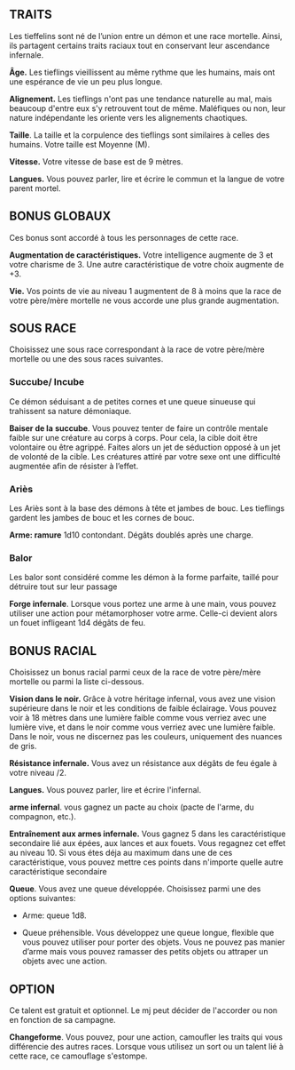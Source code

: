 ## TRAITS

Les tieffelins sont né de l’union entre un démon et une race mortelle. Ainsi, ils partagent certains traits raciaux tout en conservant leur ascendance infernale.

**Âge.** Les tieflings vieillissent au même rythme que les humains, mais ont une espérance de vie un peu plus longue.

**Alignement.** Les tieflings n'ont pas une tendance naturelle au mal, mais beaucoup d'entre eux s'y retrouvent tout de même. Maléfiques ou non, leur nature indépendante les oriente vers les alignements chaotiques.

**Taille**. La taille et la corpulence des tieflings sont similaires à celles des humains. Votre taille est Moyenne (M).

**Vitesse.** Votre vitesse de base est de 9 mètres.

**Langues.** Vous pouvez parler, lire et écrire le commun et la langue de votre parent mortel.

## BONUS GLOBAUX

Ces bonus sont accordé à tous les personnages de cette race.

**Augmentation de caractéristiques.** Votre intelligence augmente de 3 et votre charisme de 3. Une autre caractéristique de votre choix augmente de +3.

**Vie.** Vos points de vie au niveau 1 augmentent de 8 à moins que la race de votre père/mère mortelle ne vous accorde une plus grande augmentation.

## SOUS RACE

Choisissez une sous race correspondant à la race de votre père/mère mortelle ou une des sous races suivantes.

### Succube/ Incube

Ce démon séduisant a de petites cornes et une queue sinueuse qui trahissent sa nature démoniaque.

**Baiser de la** **succube**. Vous pouvez tenter de faire un contrôle mentale faible sur une créature au corps à corps. Pour cela, la cible doit être volontaire ou être agrippé. Faites alors un jet de séduction opposé à un jet de volonté de la cible. Les créatures attiré par votre sexe ont une difficulté augmentée afin de résister à l’effet.

### Ariès

Les Ariès sont à la base des démons à tête et jambes de bouc. Les tieflings gardent les jambes de bouc et les cornes de bouc.

**Arme: ramure** 1d10 contondant. Dégâts doublés après une charge.

### Balor

Les balor sont considéré comme les démon à la forme parfaite, taillé pour détruire tout sur leur passage

**Forge infernale**. Lorsque vous portez une arme à une main, vous pouvez utiliser une action pour métamorphoser votre arme. Celle-ci devient alors un fouet infligeant 1d4 dégâts de feu.

## BONUS RACIAL

Choisissez un bonus racial parmi ceux de la race de votre père/mère mortelle ou parmi la liste ci-dessous.

**Vision dans le noir.** Grâce à votre héritage infernal, vous avez une vision supérieure dans le noir et les conditions de faible éclairage. Vous pouvez voir à 18 mètres dans une lumière faible comme vous verriez avec une lumière vive, et dans le noir comme vous verriez avec une lumière faible. Dans le noir, vous ne discernez pas les couleurs, uniquement des nuances de gris.

**Résistance infernale.** Vous avez un résistance aux dégâts de feu égale à votre niveau /2.

**Langues.** Vous pouvez parler, lire et écrire l'infernal.

**arme infernal**. vous gagnez un pacte au choix (pacte de l'arme, du compagnon, etc.).

**Entraînement aux armes infernale.** Vous gagnez 5 dans les caractéristique secondaire lié aux épées, aux lances et aux fouets. Vous regagnez cet effet au niveau 10. Si vous étes déja au maximum dans une de ces caractéristique, vous pouvez mettre ces points dans n'importe quelle autre caractéristique secondaire

**Queue**. Vous avez une queue développée. Choisissez parmi une des options suivantes:
-   Arme: queue 1d8. 
    
-   Queue préhensible. Vous développez une queue longue, flexible que vous pouvez utiliser pour porter des objets. Vous ne pouvez pas manier d’arme mais vous pouvez ramasser des petits objets ou attraper un objets avec une action.

## OPTION

Ce talent est gratuit et optionnel. Le mj peut décider de l'accorder ou non en fonction de sa campagne.

**Changeforme**. Vous pouvez, pour une action, camoufler les traits qui vous différencie des autres races. Lorsque vous utilisez un sort ou un talent lié à cette race, ce camouflage s'estompe.